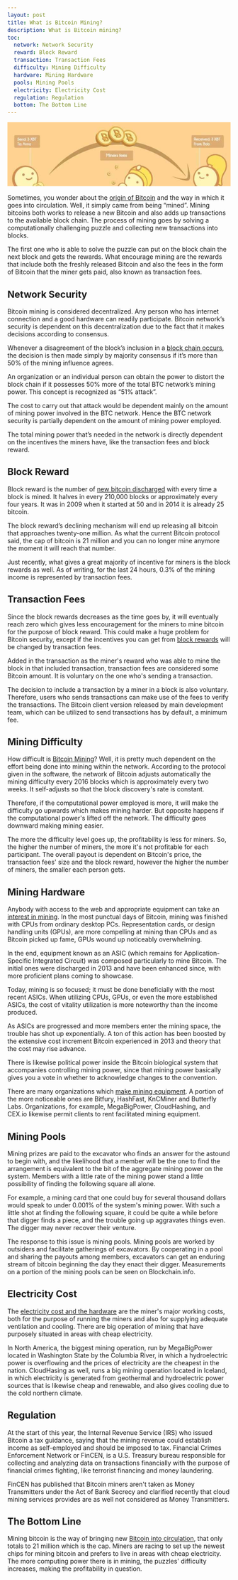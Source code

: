 ```yaml
---
layout: post
title: What is Bitcoin Mining?
description: What is Bitcoin mining?
toc:
  network: Network Security
  reward: Block Reward
  transaction: Transaction Fees
  difficulty: Mining Difficulty
  hardware: Mining Hardware
  pools: Mining Pools
  electricity: Electricity Cost
  regulation: Regulation
  bottom: The Bottom Line
---
```


<p><center><img src="/images/bitcoin-mining-1.jpg" alt="bitcoin mining"/></center></p>

<p>Sometimes, you wonder about the <a href="/miner-fees-added-to-bitpay-invoices/">origin of Bitcoin</a> and the way in which it goes into circulation. Well, it simply came from being “mined”. Mining bitcoins both works to release a new Bitcoin and also adds up transactions to the available block chain. The process of mining goes by solving a computationally challenging puzzle and collecting new transactions into blocks. </p>

<p>The first one who is able to solve the puzzle can put on the block chain the next block and gets the rewards. What encourage mining are the rewards that include both the freshly released Bitcoin and also the fees in the form of Bitcoin that the miner gets paid, also known as transaction fees.</p>

<h2 id="network">Network Security</h2>

<p>Bitcoin mining is considered decentralized. Any person who has internet connection and a good hardware can readily participate. Bitcoin network’s security is dependent on this decentralization due to the fact that it makes decisions according to consensus. </p>

<p>Whenever a disagreement of the block’s inclusion in a <a href="/drive-drives-bitcoin-for-quick-rebound/">block chain occurs</a>, the decision is then made simply by majority consensus if it’s more than 50% of the mining influence agrees.</p>

<p>An organization or an individual person can obtain the power to distort the block chain if it possesses 50% more of the total BTC network’s mining power.  This concept is recognized as “51% attack”. </p>

<p>The cost to carry out that attack would be dependent mainly on the amount of mining power involved in the BTC network.  Hence the BTC network security is partially dependent on the amount of mining power employed.</p>

<p>The total mining power that’s needed in the network is directly dependent on the incentives the miners have, like the transaction fees and block reward.</p>

<h2 id="reward">Block Reward</h2>

<p>Block reward is the number of <a href="/genesis-mining-review/">new bitcoin discharged</a> with every time a block is mined. It halves in every 210,000 blocks or approximately every four years.  It was in 2009 when it started at 50 and in 2014 it is already 25 bitcoin. </p>

<p>The block reward’s declining mechanism will end up releasing all bitcoin that approaches twenty-one million. As what the current Bitcoin protocol said, the cap of bitcoin is 21 million and you can no longer mine anymore the moment it will reach that number.</p>

<p>Just recently, what gives a great majority of incentive for miners is the block rewards as well. As of writing, for the last 24 hours, 0.3% of the mining income is represented by transaction fees.</p>

<h2 id="transaction">Transaction Fees</h2>

<p>Since the block rewards decreases as the time goes by, it will eventually reach zero which gives less encouragement for the miners to mine bitcoin for the purpose of block reward. This could make a huge problem for Bitcoin security, except if the incentives you can get from <a href="/hashflare-cloud-mining-review">block rewards</a> will be changed by transaction fees.</p>

<p>Added in the transaction as the miner's reward who was able to mine the block in that included transaction, transaction fees are considered some Bitcoin amount. It is voluntary on the one who's sending a transaction. </p>

<p>The decision to include a transaction by a miner in a block is also voluntary. Therefore, users who sends transactions can make use of the fees to verify the transactions. The Bitcoin client version released by main development team, which can be utilized to send transactions has by default, a minimum fee. </p>

<h2 id="difficulty">Mining Difficulty</h2>

<p>How difficult is <a href="/bitcoin-predictions-from-reserve-bank-of-india/">Bitcoin Mining</a>? Well, it is pretty much dependent on the effort being done into mining within the network. According to the protocol given in the software, the network of Bitcoin adjusts automatically the mining difficulty every 2016 blocks which is approximately every two weeks. It self-adjusts so that the block discovery's rate is constant. </p>

<p>Therefore, if the computational power employed is more, it will make the difficulty go upwards which makes mining harder. But opposite happens if the computational power's lifted off the network. The difficulty goes downward making mining easier. </p>

<p>The more the difficulty level goes up, the profitability is less for miners. So, the higher the number of miners, the more it's not profitable for each participant. The overall payout is dependent on Bitcoin's price, the transaction fees' size and the block reward, however the higher the number of miners, the smaller each person gets.</p>
 
<h2 id="hardware">Mining Hardware </h2>

<p>Anybody with access to the web and appropriate equipment can take an <a href="/why-bitcoin-bill-of-north-dakota-is-failure/">interest in mining</a>. In the most punctual days of Bitcoin, mining was finished with CPUs from ordinary desktop PCs. Representation cards, or design handling units (GPUs), are more compelling at mining than CPUs and as Bitcoin picked up fame, GPUs wound up noticeably overwhelming. </p>

<p>In the end, equipment known as an ASIC (which remains for Application-Specific Integrated Circuit) was composed particularly to mine Bitcoin. The initial ones were discharged in 2013 and have been enhanced since, with more proficient plans coming to showcase. </p>

<p>Today, mining is so focused; it must be done beneficially with the most recent ASICs. When utilizing CPUs, GPUs, or even the more established ASICs, the cost of vitality utilization is more noteworthy than the income produced. </p>

<p>As ASICs are progressed and more members enter the mining space, the trouble has shot up exponentially. A ton of this action has been boosted by the extensive cost increment Bitcoin experienced in 2013 and theory that the cost may rise advance. </p>

<p>There is likewise political power inside the Bitcoin biological system that accompanies controlling mining power, since that mining power basically gives you a vote in whether to acknowledge changes to the convention. </p>

<p>There are many organizations which <a href="/beijing-threatens-shut-down-bitcoin-exchanges/">make mining equipment</a>. A portion of the more noticeable ones are Bitfury, HashFast, KnCMiner and Butterfly Labs. Organizations, for example, MegaBigPower, CloudHashing, and CEX.io likewise permit clients to rent facilitated mining equipment. </p>

<h2 id="pools">Mining Pools </h2>

<p>Mining prizes are paid to the excavator who finds an answer for the astound to begin with, and the likelihood that a member will be the one to find the arrangement is equivalent to the bit of the aggregate mining power on the system. Members with a little rate of the mining power stand a little possibility of finding the following square all alone. </p>

<p>For example, a mining card that one could buy for several thousand dollars would speak to under 0.001% of the system's mining power. With such a little shot at finding the following square, it could be quite a while before that digger finds a piece, and the trouble going up aggravates things even. The digger may never recover their venture. </p>

<p>The response to this issue is mining pools. Mining pools are worked by outsiders and facilitate gatherings of excavators. By cooperating in a pool and sharing the payouts among members, excavators can get an enduring stream of bitcoin beginning the day they enact their digger. Measurements on a portion of the mining pools can be seen on Blockchain.info.</p>

<h2 id="electricity">Electricity Cost</h2>

<p>The <a href="/bitcoin-gambling-investments-512/">electricity cost and the hardware</a> are the miner's major working costs, both for the purpose of running the miners and also for supplying adequate ventilation and cooling. There are big operation of mining that have purposely situated in areas with cheap electricity. </p>

<p>In North America, the biggest mining operation, run by MegaBigPower located in Washington State by the Columbia River, in which a hydroelectric power is overflowing and the prices of electricity are the cheapest in the nation. CloudHasing as well,  runs a big mining operation located in Iceland, in which electricity is generated from geothermal and hydroelectric power sources that is likewise cheap and renewable, and also gives cooling due to the cold northern climate.</p>

<h2 id="regulation">Regulation</h2>

<p>At the start of this year, the Internal Revenue Service (IRS) who issued Bitcoin a tax guidance, saying that the mining revenue could establish income as self-employed and should be imposed to tax. Financial Crimes Enforcement Network or FinCEN, is a U.S. Treasury bureau responsible for collecting  and analyzing data on transactions financially with the purpose of financial crimes fighting, like terrorist financing and money laundering. </p>

<p>FinCEN has published that Bitcoin miners aren't taken as Money Transmitters under the Act of Bank Secrecy and clarified recently that cloud mining services provides are as well not considered as Money Transmitters. </p>

<h2 id="bottom">The Bottom Line</h2>

<p>Mining bitcoin is the way of bringing new <a href="/irb-warns-against-bitcoin-breaks-usd-1000/">Bitcoin into circulation</a>, that only totals to 21 million which is the cap. Miners are racing to set up the newest chips for mining bitcoin and prefers to live in areas with cheap electricity. The more computing power there is in mining, the puzzles' difficulty increases, making the profitability in question.</p>
